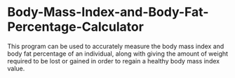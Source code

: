 # Body-Mass-Index-and-Body-Fat-Percentage-Calculator
This program can be used to accurately measure the body mass index and body fat percentage of an individual, along with giving the amount of weight required to be lost or gained in order to regain a healthy body mass index value.
